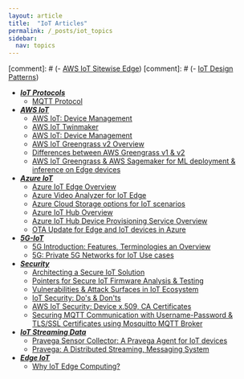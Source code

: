 ```yaml
---
layout: article
title:  "IoT Articles"
permalink: /_posts/iot_topics
sidebar:
  nav: topics
---
```


[comment]: #  (- [AWS IoT Sitewise Edge](/_posts/aws/iot/sitewise))
[comment]: #  (- [IoT Design Patterns](/_posts/iot/design/iot_design_patterns))

- __*<u>IoT Protocols</u>*__
  - [MQTT Protocol](/_posts/iot/protocols/mqtt)
- __*<u>AWS IoT</u>*__
  - [AWS IoT: Device Management](/_posts/aws/iot/device_management)
  - [AWS IoT Twinmaker](/_posts/aws/iot/twinmaker)
  - [AWS IoT: Device Management](/_posts/aws/iot/device_management)
  - [AWS IoT Greengrass v2 Overview](/_posts/aws/ml/iot/greengrass-v2-overview)
  - [Differences between AWS Greengrass v1 & v2](/_posts/aws/iot/aws-greengrass-v1-v2)
  - [AWS IoT Greengrass & AWS Sagemaker for ML deployment & inference on Edge devices](/_posts/aws/ml/iot/sagemaker-greengrass-v1-v2-ml-inference)
- __*<u>Azure IoT</u>*__
  - [Azure IoT Edge Overview](/_posts/azure/iot/azure-iot-edge-overview)
  - [Azure Video Analyzer for IoT Edge](/_posts/azure/iot/azure-video-analyzer-iot-edge)
  - [Azure Cloud Storage options for IoT scenarios](/_posts/azure/storage/azure-cloud-storage-options-for-iot-scenarios)
  - [Azure IoT Hub Overview](/_posts/azure/iot/azure-iot-hub-overview)
  - [Azure IoT Hub Device Provisioning Service Overview](/_posts/azure/iot/azure-iot-hub-device-provisioning)
  - [OTA Update for Edge and IoT devices in Azure](/_posts/azure/iot/azure-device-update)
- __*<u>5G-IoT</u>*__
  - [5G Introduction: Features, Terminologies an Overview](/_posts/5g/5g_intro_features_terms_overview)
  - [5G: Private 5G Networks for IoT Use cases](/_posts/networking/5g)
- __*<u>Security</u>*__
  - [Architecting a Secure IoT Solution](/_posts/iot/security/architecture)
  - [Pointers for Secure IoT Firmware Analysis & Testing](/_posts/iot/firmware_analysis)
  - [Vulnerabilities & Attack Surfaces in IoT Ecosystem](/_posts/iot/vulnerabilities)
  - [IoT Security: Do's & Don'ts](/_posts/iot/security/do's-&-don'ts)
  - [AWS IoT Security: Device x.509, CA Certificates](/_posts/aws/iot/security/device_certificates)
  - [Securing MQTT Communication with Username-Password & TLS/SSL Certificates using Mosquitto MQTT Broker](/_posts/iot/protocols/secure-mqtt)
- __*<u>IoT Streaming Data</u>*__
  - [Pravega Sensor Collector: A Pravega Agent for IoT devices](/_post/streaming_data/pravega_sensor_collector)
  - [Pravega: A Distributed Streaming, Messaging System](/_post/streaming_data/pravega_distributed_streaming_messaging_system)
- __*<u>Edge IoT</u>*__
  - [Why IoT Edge Computing?](/_posts/edge/why_edge_computing)

